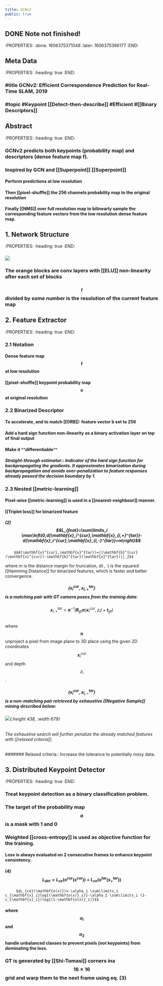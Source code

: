 ```yaml
---
title: GCNv2
public: true
---
```

## DONE Note not finished!
:PROPERTIES:
:done: 1606375371048
:later: 1606375366177
:END:
## Meta Data
:PROPERTIES:
:heading: true
:END:
### #title GCNv2: Efficient Correspondence Prediction for Real-Time SLAM, 2019
### #topic #Keypoint [[Detect-then-describe]] #Efficient #[[Binary Descriptors]]

## Abstract
:PROPERTIES:
:heading: true
:END:
### GCNv2 predicts both keypoints (probability map) and descriptors (dense feature map $\mathbf{f}$).
### Inspired by GCN and [[Superpoint]] [[Superpoint]]
#### Perform predictions at low resolution

#### Then [[pixel-shuffle]] the 256 channels probability map to the original resolution

#### Finally [[NMS]] over full resolution map to bilinearly sample the corresponding feature vectors from the low resolution dense feature map.

### 

## 1. Network Structure
:PROPERTIES:
:heading: true
:END:
### ![](https://firebasestorage.googleapis.com/v0/b/firescript-577a2.appspot.com/o/imgs%2Fapp%2FSLAM%2FeWPtCLCfIH.png?alt=media&token=c85b5710-08e4-45e8-b70f-8a18bfd89ec1)

### The orange blocks are conv layers with [[ELU]] non-linearity after each set of blocks

### $$I$$ divided by some number is the resolution of the current feature map

## 2. Feature Extractor
:PROPERTIES:
:heading: true
:END:
### 2.1 Notation
#### Dense feature map $$\mathbf{f}$$ at low resolution

#### [[pixel-shuffle]] keypoint probability map $$\mathbf{o}$$ at original resolution
### 2.2 Binarized Descriptor
#### To accelerate, and to match [[ORB]]: feature vector $\mathbf{b}$ set to 256
#### Add a hard sign function non-linearity as a binary activation layer on top of final output

#### Make it ^^differentiable^^
##### **Straight-through estimator**:: Indicator of the hard sign function for backpropagating the gradients. It approximates binarization during backpropagation and avoids over-penalization to feature responses already passed the decision boundary by 1.
### 2.3 Nested [[metric-learning]]
#### Pixel-wise [[metric-learning]] is used in a [[nearest-neighbour]] manner.

#### [[Triplet loss]] for binarized feature
##### (2)   $$L_{feat}=\sum\limits_i \max\left(0,d(\mathbf{x}_i^{cur},\mathbf{x}_{i,+}^{tar})-d(\mathbf{x}_i^{cur},\mathbf{x}_{i,-}^{tar})+m\right)$$
        $$d(\mathbf{x}^{cur},\mathbf{x}^{tar})=||\mathbf{b}^{cur}(\mathbf{x}^{cur})-\mathbf{b}^{tar}(\mathbf{x}^{tar})||_2$$
where $m$ is the distance margin for truncation, $d(\cdot,\cdot)$ is the squared [[Hamming Distance]] for binarized features, which is faster and better convergence.
##### $$(\mathbf{x}_i^{cur},\mathbf{x}_{i,+}^{tar})$$ is a matching pair with GT camera poses from the training data:
###### $$\mathbf{x}_{i,+}^{tar}=\mathbf{\pi}^{-1}\left(\mathbf{R}_{gt}\mathbf{\pi}(\mathbf{x}_i^{cur},z_i)+\mathbf{t}_{gt}\right)$$
where $$\mathbf{\pi}$$ unproject a pixel from image plane to 3D place using the given 2D coordinates $$\mathbf{x}_i^{cur}$$ and depth $$z_i$$.

##### $$(\mathbf{x}_i^{cur},\mathbf{x}_{i,-}^{tar})$$ is a non-matching pair retrieved by exhaustive [[Negative Sample]] mining described below:
###### ![](https://firebasestorage.googleapis.com/v0/b/firescript-577a2.appspot.com/o/imgs%2Fapp%2FSLAM%2FBXSudpZ01W.png?alt=media&token=383880ad-c38d-4f93-97c3-3cce06fc9e7e){:height 438, :width 679}
###### The exhaustive search will further penalize the already matched features with [[relaxed criteria]]. 
####### Relaxed criteria:: Increase the tolerance to potentially noisy data.

## 3. Distributed Keypoint Detector
:PROPERTIES:
:heading: true
:END:
### Treat keypoint detection as a binary classification problem.

### The target of the probability map $$o$$ is a mask with 1 and 0

### Weighted [[cross-entropy]] is used as objective function for the training.
#### Loss is always evaluated on 2 consecutive frames to enhance keypoint consistency.

#### (4)    $$L_{det}=L_{ce}\left(\mathbf{o}^{cur}(\mathbf{x}^{cur})\right) + L_{ce}\left(\mathbf{o}^{tar}(\mathbf{x}^{tar}_{+})\right)$$
         $$L_{ce}(\mathbf{o(x)})=-\alpha_1 \sum\limits_i c_{\mathbf{x}_i}log{(\mathbf{o(x)}_i)}-\alpha_2 \sum\limits_i (1-c_{\mathbf{x}_i})log{(1-\mathbf{o(x)}_i)}$$
#### where $$\alpha_i$$ and $$\alpha_2$$ handle unbalanced classes to prevent pixels (not keypoints) from dominating the loss.
### GT is generated by [[Shi-Tomasi]] corners ina $$16\times 16$$ grid and warp them to the next frame using eq. (3)